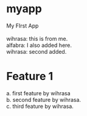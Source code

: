 # myapp
My FIrst App<br/>
<br/>
wihrasa: this is from me.<br/>
alfabra: I also added here.<br/>
wihrasa: second added.<br>

# Feature 1<br>
a. first feature by wihrasa<br>
b. second feature by wihrasa.<br/>
c. third feature by wihrasa.<br/>
